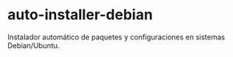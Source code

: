 # auto-installer-debian
Instalador automático de paquetes y configuraciones en sistemas Debian/Ubuntu.
